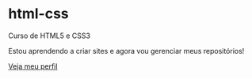 # html-css
 Curso de HTML5 e CSS3

 Estou aprendendo a criar sites e agora vou gerenciar meus repositórios!

<a href="https://github.com/Kreusberg"> Veja meu perfil